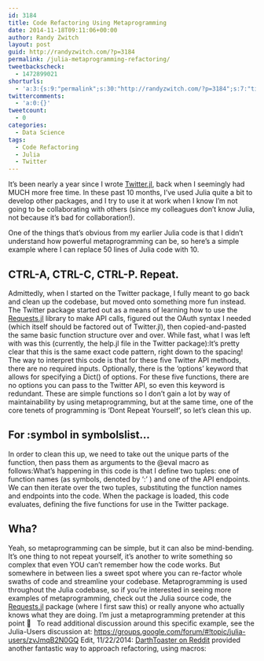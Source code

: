 ```yaml
---
id: 3184
title: Code Refactoring Using Metaprogramming
date: 2014-11-18T09:11:06+00:00
author: Randy Zwitch
layout: post
guid: http://randyzwitch.com/?p=3184
permalink: /julia-metaprogramming-refactoring/
tweetbackscheck:
  - 1472899021
shorturls:
  - 'a:3:{s:9:"permalink";s:30:"http://randyzwitch.com/?p=3184";s:7:"tinyurl";s:26:"http://tinyurl.com/m3qbq4u";s:4:"isgd";s:19:"http://is.gd/0Gpa5C";}'
twittercomments:
  - 'a:0:{}'
tweetcount:
  - 0
categories:
  - Data Science
tags:
  - Code Refactoring
  - Julia
  - Twitter
---
```

It&#8217;s been nearly a year since I wrote <a title="Twitter Julia API" href="https://github.com/randyzwitch/Twitter.jl/" target="_blank">Twitter.jl</a>, back when I seemingly had MUCH more free time. In these past 10 months, I&#8217;ve used Julia quite a bit to develop other packages, and I try to use it at work when I know I&#8217;m not going to be collaborating with others (since my colleagues don&#8217;t know Julia, not because it&#8217;s bad for collaboration!).

One of the things that&#8217;s obvious from my earlier Julia code is that I didn&#8217;t understand how powerful metaprogramming can be, so here&#8217;s a simple example where I can replace 50 lines of Julia code with 10.

## CTRL-A, CTRL-C, CTRL-P. Repeat.

Admittedly, when I started on the Twitter package, I fully meant to go back and clean up the codebase, but moved onto something more fun instead. The Twitter package started out as a means of learning how to use the <a title="Requests.jl" href="https://github.com/JuliaWeb/Requests.jl" target="_blank">Requests.jl</a> library to make API calls, figured out the OAuth syntax I needed (which itself should be factored out of Twitter.jl), then copied-and-pasted the same basic function structure over and over. While fast, what I was left with was this (currently, the help.jl file in the Twitter package):It&#8217;s pretty clear that this is the same exact code pattern, right down to the spacing! The way to interpret this code is that for these five Twitter API methods, there are no required inputs. Optionally, there is the &#8216;options&#8217; keyword that allows for specifying a Dict() of options. For these five functions, there are no options you can pass to the Twitter API, so even this keyword is redundant. These are simple functions so I don&#8217;t gain a lot by way of maintainability by using metaprogramming, but at the same time, one of the core tenets of programming is &#8216;Dont Repeat Yourself&#8217;, so let&#8217;s clean this up.
  


## For :symbol in symbolslist&#8230;

In order to clean this up, we need to take out the unique parts of the function, then pass them as arguments to the @eval macro as follows:What&#8217;s happening in this code is that I define two tuples: one of function names (as symbols, denoted by &#8216;:&#8217; ) and one of the API endpoints. We can then iterate over the two tuples, substituting the function names and endpoints into the code. When the package is loaded, this code evaluates, defining the five functions for use in the Twitter package. 

## Wha?

Yeah, so metaprogramming can be simple, but it can also be mind-bending. It&#8217;s one thing to not repeat yourself, it&#8217;s another to write something so complex that even YOU can&#8217;t remember how the code works. But somewhere in between lies a sweet spot where you can re-factor whole swaths of code and streamline your codebase. Metaprogramming is used throughout the Julia codebase, so if you&#8217;re interested in seeing more examples of metaprogramming, check out the Julia source code, the [Requests.jl](https://github.com/JuliaWeb/Requests.jl/blob/master/src/Requests.jl "Requests.jl code") package (where I first saw this) or really anyone who actually knows what they are doing. I&#8217;m just a metaprogramming pretender at this point 🙂   To read additional discussion around this specific example, see the Julia-Users discussion at: <https://groups.google.com/forum/#!topic/julia-users/zvJmqB2N0GQ> Edit, 11/22/2014: <a title="Julia macro example" href="http://www.reddit.com/r/Julia/comments/2mvtnr/code_refactoring_using_metaprogramming_in_julia/cma5g25" target="_blank">DarthToaster on Reddit</a> provided another fantastic way to approach refactoring, using macros: